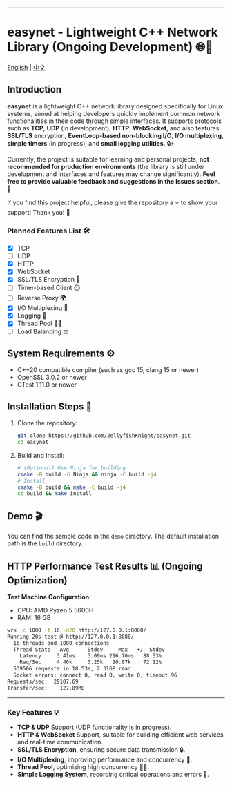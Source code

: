 
---

# easynet - Lightweight C++ Network Library (Ongoing Development) 🌐🚀

[English](README.md) | [中文](README_zh.md)

## Introduction

**easynet** is a lightweight C++ network library designed specifically for Linux systems, aimed at helping developers quickly implement common network functionalities in their code through simple interfaces. It supports protocols such as **TCP**, **UDP** (in development), **HTTP**, **WebSocket**, and also features **SSL/TLS** encryption, **EventLoop-based non-blocking I/O**, **I/O multiplexing**, **simple timers** (in progress), and **small logging utilities**. 🔒⚡

Currently, the project is suitable for learning and personal projects, **not recommended for production environments** (the library is still under development and interfaces and features may change significantly). **Feel free to provide valuable feedback and suggestions in the Issues section**. 💬

If you find this project helpful, please give the repository a ⭐️ to show your support! Thank you! 🙏

### Planned Features List 🛠️

- [x] TCP
- [ ] UDP
- [x] HTTP
- [x] WebSocket
- [x] SSL/TLS Encryption 🔐
- [ ] Timer-based Client ⏲️
- [ ] Reverse Proxy 🌍
- [x] I/O Multiplexing 🔄
- [x] Logging 📝
- [x] Thread Pool 🏋️‍♂️
- [ ] Load Balancing ⚖️

## System Requirements ⚙️

- C++20 compatible compiler (such as gcc 15, clang 15 or newer)
- OpenSSL 3.0.2 or newer
- GTest 1.11.0 or newer

## Installation Steps 🔧

1. Clone the repository:
   ```bash
   git clone https://github.com/JellyfishKnight/easynet.git
   cd easynet
   ```

2. Build and Install:
   ```bash
   # (Optional) Use Ninja for building
   cmake -B build -G Ninja && ninja -C build -j4
   # Install
   cmake -B build && make -C build -j4
   cd build && make install
   ```

## Demo 🎬

You can find the sample code in the `demo` directory. The default installation path is the `build` directory.

## HTTP Performance Test Results 📊 (Ongoing Optimization)

**Test Machine Configuration:**  
- CPU: AMD Ryzen 5 5600H  
- RAM: 16 GB  

```bash
wrk -c 1000 -t 16 -d20 http://127.0.0.1:8080/
Running 20s test @ http://127.0.0.1:8080/
  16 threads and 1000 connections
  Thread Stats   Avg      Stdev     Max   +/- Stdev
    Latency     3.41ms    3.09ms 216.70ms   88.53%
    Req/Sec     4.46k     3.25k   20.67k    72.12%
  539506 requests in 18.53s, 2.31GB read
  Socket errors: connect 0, read 0, write 0, timeout 96
Requests/sec:  29107.69
Transfer/sec:    127.89MB
```

---

### Key Features 💡

- **TCP & UDP** Support (UDP functionality is in progress).
- **HTTP & WebSocket** Support, suitable for building efficient web services and real-time communication.
- **SSL/TLS Encryption**, ensuring secure data transmission 🔒.
- **I/O Multiplexing**, improving performance and concurrency 🔄.
- **Thread Pool**, optimizing high concurrency 🏋️‍♂️.
- **Simple Logging System**, recording critical operations and errors 📝.
